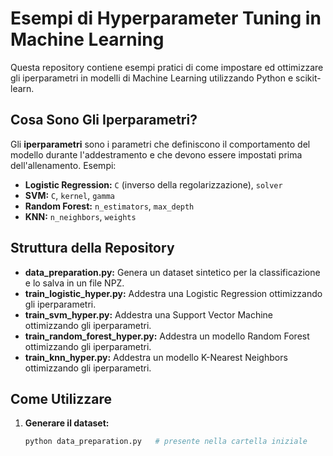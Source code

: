 # Esempi di Hyperparameter Tuning in Machine Learning

Questa repository contiene esempi pratici di come impostare ed ottimizzare gli iperparametri in modelli di Machine Learning utilizzando Python e scikit-learn.

## Cosa Sono Gli Iperparametri?

Gli **iperparametri** sono i parametri che definiscono il comportamento del modello durante l'addestramento e che devono essere impostati prima dell'allenamento. Esempi:
- **Logistic Regression:** `C` (inverso della regolarizzazione), `solver`
- **SVM:** `C`, `kernel`, `gamma`
- **Random Forest:** `n_estimators`, `max_depth`
- **KNN:** `n_neighbors`, `weights`

## Struttura della Repository

- **data_preparation.py:** Genera un dataset sintetico per la classificazione e lo salva in un file NPZ.
- **train_logistic_hyper.py:** Addestra una Logistic Regression ottimizzando gli iperparametri.
- **train_svm_hyper.py:** Addestra una Support Vector Machine ottimizzando gli iperparametri.
- **train_random_forest_hyper.py:** Addestra un modello Random Forest ottimizzando gli iperparametri.
- **train_knn_hyper.py:** Addestra un modello K-Nearest Neighbors ottimizzando gli iperparametri.

## Come Utilizzare

1. **Generare il dataset:**

   ```bash
   python data_preparation.py   # presente nella cartella iniziale

